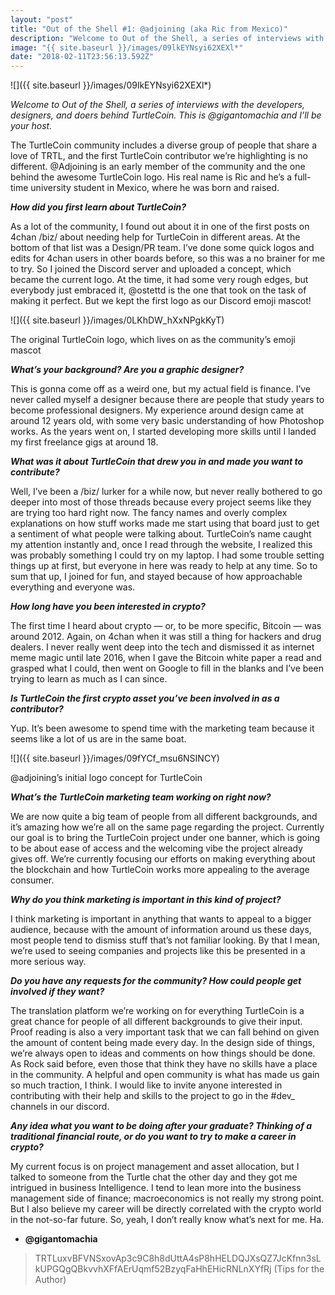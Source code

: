 ```yaml
---
layout: "post"
title: "Out of the Shell #1: @adjoining (aka Ric from Mexico)"
description: "Welcome to Out of the Shell, a series of interviews with the developers, designers, and doers behind TurtleCoin. This is @gigantomachia and…"
image: "{{ site.baseurl }}/images/09lkEYNsyi62XEXl*"
date: "2018-02-11T23:56:13.592Z"
---
```


![]({{ site.baseurl }}/images/09lkEYNsyi62XEXl\*)

_Welcome to Out of the Shell, a series of interviews with the developers, designers, and doers behind TurtleCoin. This is @gigantomachia and I’ll be your host._

The TurtleCoin community includes a diverse group of people that share a love of TRTL, and the first TurtleCoin contributor we’re highlighting is no different. @Adjoining is an early member of the community and the one behind the awesome TurtleCoin logo. His real name is Ric and he’s a full-time university student in Mexico, where he was born and raised.

**_How did you first learn about TurtleCoin?_**

As a lot of the community, I found out about it in one of the first posts on 4chan /biz/ about needing help for TurtleCoin in different areas. At the bottom of that list was a Design/PR team. I’ve done some quick logos and edits for 4chan users in other boards before, so this was a no brainer for me to try. So I joined the Discord server and uploaded a concept, which became the current logo. At the time, it had some very rough edges, but everybody just embraced it, @ostettd is the one that took on the task of making it perfect. But we kept the first logo as our Discord emoji mascot!

![]({{ site.baseurl }}/images/0LKhDW_hXxNPgkKyT)

The original TurtleCoin logo, which lives on as the community’s emoji mascot

**_What’s your background? Are you a graphic designer?_**

This is gonna come off as a weird one, but my actual field is finance. I’ve never called myself a designer because there are people that study years to become professional designers. My experience around design came at around 12 years old, with some very basic understanding of how Photoshop works. As the years went on, I started developing more skills until I landed my first freelance gigs at around 18.

**_What was it about TurtleCoin that drew you in and made you want to contribute?_**

Well, I’ve been a /biz/ lurker for a while now, but never really bothered to go deeper into most of those threads because every project seems like they are trying too hard right now. The fancy names and overly complex explanations on how stuff works made me start using that board just to get a sentiment of what people were talking about. TurtleCoin’s name caught my attention instantly and, once I read through the website, I realized this was probably something I could try on my laptop. I had some trouble setting things up at first, but everyone in here was ready to help at any time. So to sum that up, I joined for fun, and stayed because of how approachable everything and everyone was.

**_How long have you been interested in crypto?_**

The first time I heard about crypto — or, to be more specific, Bitcoin — was around 2012\. Again, on 4chan when it was still a thing for hackers and drug dealers. I never really went deep into the tech and dismissed it as internet meme magic until late 2016, when I gave the Bitcoin white paper a read and grasped what I could, then went on Google to fill in the blanks and I’ve been trying to learn as much as I can since.

**_Is TurtleCoin the first crypto asset you’ve been involved in as a contributor?_**

Yup. It’s been awesome to spend time with the marketing team because it seems like a lot of us are in the same boat.

![]({{ site.baseurl }}/images/09fYCf_msu6NSINCY)

@adjoining’s initial logo concept for TurtleCoin

**_What’s the TurtleCoin marketing team working on right now?_**

We are now quite a big team of people from all different backgrounds, and it’s amazing how we’re all on the same page regarding the project. Currently our goal is to bring the TurtleCoin project under one banner, which is going to be about ease of access and the welcoming vibe the project already gives off. We’re currently focusing our efforts on making everything about the blockchain and how TurtleCoin works more appealing to the average consumer.

**_Why do you think marketing is important in this kind of project?_**

I think marketing is important in anything that wants to appeal to a bigger audience, because with the amount of information around us these days, most people tend to dismiss stuff that’s not familiar looking. By that I mean, we’re used to seeing companies and projects like this be presented in a more serious way.

**_Do you have any requests for the community? How could people get involved if they want?_**

The translation platform we’re working on for everything TurtleCoin is a great chance for people of all different backgrounds to give their input. Proof reading is also a very important task that we can fall behind on given the amount of content being made every day. In the design side of things, we’re always open to ideas and comments on how things should be done. As Rock said before, even those that think they have no skills have a place in the community. A helpful and open community is what has made us gain so much traction, I think. I would like to invite anyone interested in contributing with their help and skills to the project to go in the #dev\_ channels in our discord.

**_Any idea what you want to be doing after your graduate? Thinking of a traditional financial route, or do you want to try to make a career in crypto?_**

My current focus is on project management and asset allocation, but I talked to someone from the Turtle chat the other day and they got me intrigued in business Intelligence. I tend to lean more into the business management side of finance; macroeconomics is not really my strong point. But I also believe my career will be directly correlated with the crypto world in the not-so-far future. So, yeah, I don’t really know what’s next for me. Ha.

- **@gigantomachia**

> TRTLuxvBFVNSxovAp3c9C8h8dUttA4sP8hHELDQJXsQZ7JcKfnn3sLkUPGQgQBkvvhXFfAErUqmf52BzyqFaHhEHicRNLnXYfRj (Tips for the Author)
